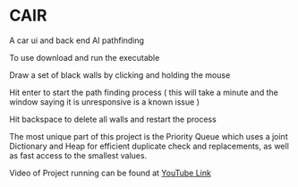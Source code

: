 # CAIR
A car ui and back end AI pathfinding

To use download and run the executable

Draw a set of black walls by clicking and holding the mouse

Hit enter to start the path finding process ( this will take a minute and the window saying it is unresponsive is a known issue )

Hit backspace to delete all walls and restart the process

The most unique part of this project is the Priority Queue which uses a joint Dictionary and Heap for efficient duplicate check and replacements, as well as fast access to the smallest values.

Video of Project running can be found at <a href="https://youtu.be/9m3Bqhft9NM">YouTube Link</a>
